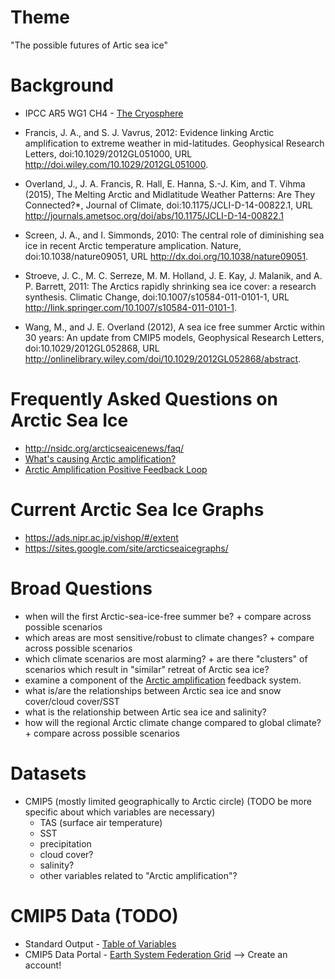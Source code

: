 Theme
======
"The possible futures of Artic sea ice"

Background
=======
+ IPCC AR5 WG1 CH4 - [The Cryosphere](http://www.ipcc.ch/pdf/assessment-report/ar5/wg1/WG1AR5_Chapter04_FINAL.pdf)

+ Francis, J. A., and S. J. Vavrus, 2012: Evidence linking Arctic amplification to extreme
weather in mid-latitudes. Geophysical Research Letters, doi:10.1029/2012GL051000, URL http://doi.wiley.com/10.1029/2012GL051000.
+ Overland, J., J. A. Francis, R. Hall, E. Hanna, S.-J. Kim, and T. Vihma (2015), The Melting Arctic and Midlatitude Weather Patterns: Are They Connected?*, Journal of Climate, doi:10.1175/JCLI-D-14-00822.1, URL http://journals.ametsoc.org/doi/abs/10.1175/JCLI-D-14-00822.1
+ Screen, J. A., and I. Simmonds, 2010: The central role of diminishing sea ice in recent Arctic
temperature amplication. Nature, doi:10.1038/nature09051, URL
http://dx.doi.org/10.1038/nature09051.
+ Stroeve, J. C., M. C. Serreze, M. M. Holland, J. E. Kay, J. Malanik, and A. P. Barrett,
2011: The Arctics rapidly shrinking sea ice cover: a research synthesis. Climatic Change, doi:10.1007/s10584-011-0101-1, URL http://link.springer.com/10.1007/s10584-011-0101-1.
+ Wang, M., and J. E. Overland (2012), A sea ice free summer Arctic within 30 years: An update from CMIP5 models, Geophysical Research Letters, doi:10.1029/2012GL052868, URL http://onlinelibrary.wiley.com/doi/10.1029/2012GL052868/abstract.

Frequently Asked Questions on Arctic Sea Ice
=======
+ http://nsidc.org/arcticseaicenews/faq/
+ [What's causing Arctic amplification?](https://www.skepticalscience.com/Melting-ice-isnt-warming-Arctic.htm)
+ [Arctic Amplification Positive Feedback Loop](http://www.grida.no/graphicslib/detail/climate-feedbacks-the-connectivity-of-the-positive-icesnow-albedo-feedback-terrestrial-snow-and-vegetation-feedbacks-and-the-negative-cloudradiat_5eb0)

Current Arctic Sea Ice Graphs
=======
+ https://ads.nipr.ac.jp/vishop/#/extent
+ https://sites.google.com/site/arcticseaicegraphs/

Broad Questions
=======
+ when will the first Arctic-sea-ice-free summer be?
      + compare across possible scenarios
+ which areas are most sensitive/robust to climate changes?
      + compare across possible scenarios
+ which climate scenarios are most alarming?
      + are there "clusters" of scenarios which result in "similar" retreat of Arctic sea ice?
+ examine a component of the [Arctic amplification](https://en.wikipedia.org/wiki/Polar_amplification) feedback system.
+ what is/are the relationships between Arctic sea ice and snow cover/cloud cover/SST
+ what is the relationship between Artic sea ice and salinity?
+ how will the regional Arctic climate change compared to global climate?
      + compare across possible scenarios

Datasets
=======

+ CMIP5 (mostly limited geographically to Arctic circle) (TODO be more specific about which variables are necessary)
   + TAS (surface air temperature)
   + SST
   + precipitation
   + cloud cover?
   + salinity?
   + other variables related to "Arctic amplification"?
   
CMIP5 Data (TODO)
=======
+ Standard Output - [Table of Variables](http://cmip-pcmdi.llnl.gov/cmip5/docs/standard_output.pdf) 
+ CMIP5 Data Portal - [Earth System Federation Grid](https://pcmdi.llnl.gov/projects/esgf-llnl/) --> Create an account!

